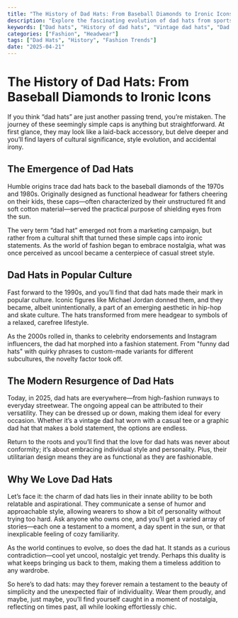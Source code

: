 ```yaml
---
title: "The History of Dad Hats: From Baseball Diamonds to Ironic Icons"
description: "Explore the fascinating evolution of dad hats from sports gear to a staple in modern streetwear culture."
keywords: ["Dad hats", "History of dad hats", "Vintage dad hats", "Dad hats for Men", "Dad hats style"]
categories: ["Fashion", "Headwear"]
tags: ["Dad Hats", "History", "Fashion Trends"]
date: "2025-04-21"
---
```


# The History of Dad Hats: From Baseball Diamonds to Ironic Icons

If you think “dad hats” are just another passing trend, you’re mistaken. The journey of these seemingly simple caps is anything but straightforward. At first glance, they may look like a laid-back accessory, but delve deeper and you’ll find layers of cultural significance, style evolution, and accidental irony.

## The Emergence of Dad Hats

Humble origins trace dad hats back to the baseball diamonds of the 1970s and 1980s. Originally designed as functional headwear for fathers cheering on their kids, these caps—often characterized by their unstructured fit and soft cotton material—served the practical purpose of shielding eyes from the sun.

The very term “dad hat” emerged not from a marketing campaign, but rather from a cultural shift that turned these simple caps into ironic statements. As the world of fashion began to embrace nostalgia, what was once perceived as uncool became a centerpiece of casual street style.

## Dad Hats in Popular Culture

Fast forward to the 1990s, and you’ll find that dad hats made their mark in popular culture. Iconic figures like Michael Jordan donned them, and they became, albeit unintentionally, a part of an emerging aesthetic in hip-hop and skate culture. The hats transformed from mere headgear to symbols of a relaxed, carefree lifestyle.

As the 2000s rolled in, thanks to celebrity endorsements and Instagram influencers, the dad hat morphed into a fashion statement. From "funny dad hats" with quirky phrases to custom-made variants for different subcultures, the novelty factor took off.

## The Modern Resurgence of Dad Hats

Today, in 2025, dad hats are everywhere—from high-fashion runways to everyday streetwear. The ongoing appeal can be attributed to their versatility. They can be dressed up or down, making them ideal for every occasion. Whether it’s a vintage dad hat worn with a casual tee or a graphic dad hat that makes a bold statement, the options are endless.

Return to the roots and you’ll find that the love for dad hats was never about conformity; it’s about embracing individual style and personality. Plus, their utilitarian design means they are as functional as they are fashionable.

## Why We Love Dad Hats

Let’s face it: the charm of dad hats lies in their innate ability to be both relatable and aspirational. They communicate a sense of humor and approachable style, allowing wearers to show a bit of personality without trying too hard. Ask anyone who owns one, and you’ll get a varied array of stories—each one a testament to a moment, a day spent in the sun, or that inexplicable feeling of cozy familiarity.

As the world continues to evolve, so does the dad hat. It stands as a curious contradiction—cool yet uncool, nostalgic yet trendy. Perhaps this duality is what keeps bringing us back to them, making them a timeless addition to any wardrobe.

So here’s to dad hats: may they forever remain a testament to the beauty of simplicity and the unexpected flair of individuality. Wear them proudly, and maybe, just maybe, you’ll find yourself caught in a moment of nostalgia, reflecting on times past, all while looking effortlessly chic.